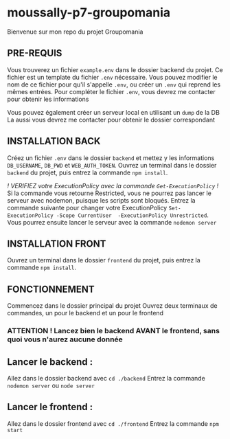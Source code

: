 # moussally-p7-groupomania

Bienvenue sur mon repo du projet Groupomania

## PRE-REQUIS
Vous trouverez un fichier `example.env` dans le dossier backend du projet. Ce fichier est un template du fichier `.env` nécessaire. Vous pouvez modifier le nom de ce fichier pour qu'il s'appelle `.env`, ou créer un `.env` qui reprend les mêmes entrées.
Pour compléter le fichier `.env`, vous devrez me contacter pour obtenir les informations

Vous pouvez également créer un serveur local en utilisant un `dump` de la DB
La aussi vous devrez me contacter pour obtenir le dossier correspondant

## INSTALLATION BACK
Créez un fichier `.env` dans le dossier `backend` et mettez y les informations `DB_USERNAME`, `DB_PWD` et `WEB_AUTH_TOKEN`.
Ouvrez un terminal dans le dossier `backend` du projet, puis entrez la commande `npm install`.

*! VERIFIEZ votre ExecutionPolicy avec la commande `Get-ExecutionPolicy` !*
Si la commande vous retourne Restricted, vous ne pourrez pas lancer le serveur avec nodemon, puisque les scripts sont bloqués.
Entrez la commande suivante pour changer votre ExecutionPolicy `Set-ExecutionPolicy -Scope CurrentUser  -ExecutionPolicy Unrestricted`.
Vous pourrez ensuite lancer le serveur avec la commande `nodemon server`

## INSTALLATION FRONT
Ouvrez un terminal dans le dossier `frontend` du projet, puis entrez la commande `npm install`.

## FONCTIONNEMENT
Commencez dans le dossier principal du projet
Ouvrez deux terminaux de commandes, un pour le backend et un pour le frontend

### ATTENTION ! Lancez bien le backend AVANT le frontend, sans quoi vous n'aurez aucune donnée

## Lancer le backend : 
Allez dans le dossier backend avec `cd ./backend`
Entrez la commande `nodemon server` ou `node server`

## Lancer le frontend : 
Allez dans le dossier frontend avec `cd ./frontend`
Entrez la commande `npm start`
